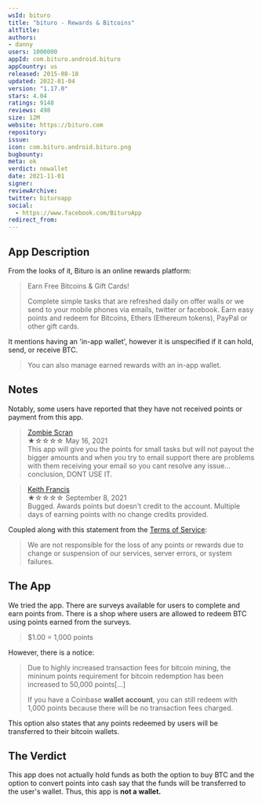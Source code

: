 ```yaml
---
wsId: bituro
title: "bituro - Rewards & Bitcoins"
altTitle: 
authors:
- danny
users: 1000000
appId: com.bituro.android.bituro
appCountry: us
released: 2015-08-18
updated: 2022-01-04
version: "1.17.0"
stars: 4.04
ratings: 9148
reviews: 498
size: 12M
website: https://bituro.com
repository: 
issue: 
icon: com.bituro.android.bituro.png
bugbounty: 
meta: ok
verdict: nowallet
date: 2021-11-01
signer: 
reviewArchive:
twitter: bituroapp
social:
  - https://www.facebook.com/BituroApp
redirect_from:
---
```


## App Description

From the looks of it, Bituro is an online rewards platform:

> Earn Free Bitcoins & Gift Cards!
>
> Complete simple tasks that are refreshed daily on offer walls or we send to your mobile phones via emails, twitter or facebook. Earn easy points and redeem for Bitcoins, Ethers (Ethereum tokens), PayPal or other gift cards.

It mentions having an 'in-app wallet', however it is unspecified if it can hold, send, or receive BTC.

> You can also manage earned rewards with an in-app wallet.

## Notes

Notably, some users have reported that they have not received points or payment from this app.

> [Zombie Scran](https://play.google.com/store/apps/details?id=com.bituro.android.bituro&reviewId=gp%3AAOqpTOHaS3_Up9HpWetf3F2CBt3CLQeBcSEyH0GdWr0-xatIbg5mtdEGlsVk1lZH8pHCFSLKtyLAtgzqj2RIZQ)<br>
  ★☆☆☆☆ May 16, 2021 <br>
       This app will give you the points for small tasks but will not payout the bigger amounts and when you try to email support there are problems with them receiving your email so you cant resolve any issue... conclusion, DONT USE IT.
       
> [Keith Francis](https://play.google.com/store/apps/details?id=com.bituro.android.bituro&reviewId=gp%3AAOqpTOGE6JNOQHUCBFdnYJcvdKfY1XhVo06_f_sgoSWZ7stGpoV_HgyJR8D43fHNOSkQNcHMMinJVNtYXLFv9A)<br>
  ★☆☆☆☆ September 8, 2021 <br>
       Bugged. Awards points but doesn't credit to the account. Multiple days of earning points with no change credits provided.
       
Coupled along with this statement from the [Terms of Service](https://bituro.com/app/views/terms.php):

> We are not responsible for the loss of any points or rewards due to change or suspension of our services, server errors, or system failures.

## The App

We tried the app. There are surveys available for users to complete and earn points from. There is a shop where users are allowed to redeem BTC using points earned from the surveys.

> $1.00 = 1,000 points

However, there is a notice:

> Due to highly increased transaction fees for bitcoin mining, the mininum points requirement for bitcoin redemption has been increased to 50,000 points[...]
>
> If you have a Coinbase **wallet account**, you can still redeem with 1,000 points because there will be no transaction fees charged.

This option also states that any points redeemed by users will be transferred to their bitcoin wallets.

## The Verdict

This app does not actually hold funds as both the option to buy BTC and the option to convert points into cash say that the funds will be transferred to the user's wallet. Thus, this app is **not a wallet.**

